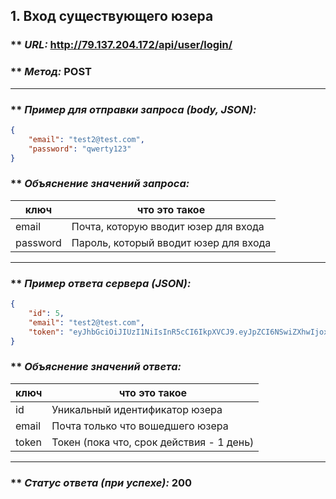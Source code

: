## 1. Вход существующего юзера

### ** _URL:_ http://79.137.204.172/api/user/login/

### ** _Метод:_ POST

<hr>

### ** _Пример для отправки запроса (body, JSON):_

```json
{
    "email": "test2@test.com",
    "password": "qwerty123"
}
```

### ** _Объяснение значений запроса:_

| ключ     | что это такое                         |
|----------|---------------------------------------|
| email    | Почта, которую вводит юзер для входа  |
| password | Пароль, который вводит юзер для входа |

<hr>

### ** _Пример ответа сервера (JSON):_

```json
{
    "id": 5,
    "email": "test2@test.com",
    "token": "eyJhbGciOiJIUzI1NiIsInR5cCI6IkpXVCJ9.eyJpZCI6NSwiZXhwIjoxNzA2MjE5MjMyfQ.yMy6RiCFvhitLZ0IavmQS4P_O1-ksLQgaA8JsB3LLl0"
}
```

### ** _Объяснение значений ответа:_

| ключ  | что это такое                            |
|-------|------------------------------------------|
| id    | Уникальный идентификатор юзера           |
| email | Почта только что вошедшего юзера         |
| token | Токен (пока что, срок действия - 1 день) |

<hr>

### ** _Статус ответа (при успехе):_ 200
